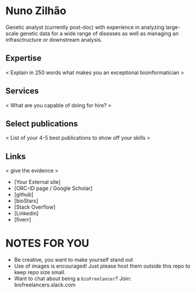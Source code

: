 # Nuno Zilhão
Genetic analyst (currently post-doc) with experience in analyzing large-scale genetic data for a wide range of diseases as well as managing an infrasctructure or downstream analysis. 

## Expertise
< Explain in 250 words what makes you an exceptional bioinformatician >

## Services
< What are you capable of doing for hire? >

## Select publications
< List of your 4-5 best publications to show off your skills >

## Links
< give the evidence >
- [Your External site]
- [ORC-ID page / Google Scholar]
- [github]
- [bioStars]
- [Stack Overflow]
- [Linkedin]
- [fiverr]

# NOTES FOR YOU
- Be creative, you want to make yourself stand out
- Use of images is encouraged! Just please host them outside this repo to keep repo size small.
- Want to chat about being a `bioFreelancer`? Join: biofreelancers.slack.com
